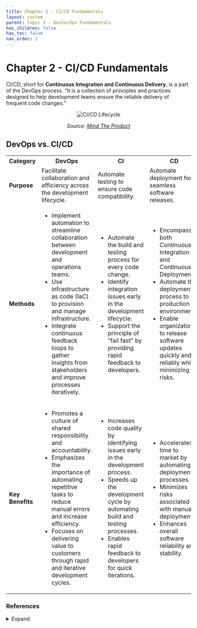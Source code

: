 ```yaml
---
title: Chapter 2 - CI/CD Fundamentals
layout: custom
parent: Topic 3 - DevSecOps Fundamentals
has_children: false
has_toc: false
nav_order: 2
---
```


# Chapter 2 - CI/CD Fundamentals
<p>CI/CD, short for <strong>Continuous Integration and Continuous Delivery</strong>, is a part of the DevOps process. “It is a collection of principles and practices designed to help development teams ensure the reliable delivery of frequent code changes.”</p>

<div style="text-align: center;">
    <img src="https://www.mindtheproduct.com/wp-content/uploads/2015/12/409-images-for-snap-blog-postedit_image3-auto.png" alt="CI/CD Lifecycle" style="max-width: 50%; height: auto; margin: 0 auto;">
    <p><em>Source: <a href="http://www.mindtheproduct.com/what-the-hell-are-ci-cd-and-devops-a-cheatsheet-for-the-rest-of-us/">Mind The Product</a></em></p>

</div>

## DevOps vs. CI/CD
<!-- 
<style>
  table {
    width: 100%;
    border-collapse: collapse;
    border: 1px solid #ddd;
    margin-bottom: 20px;
  }
  th, td {
    padding: 15px;
    text-align: left;
    border-bottom: 1px solid #ddd;
    border-right: 1px solid #ddd;
  }
  th {
    background-color: #333;
    color: #fff;
  }
  th:last-child,
  td:last-child {
    border-right: none;
  }
  ul {
    list-style-type: disc;
    margin-top: 0;
    padding-left: 20px; /* Adjusted padding for the bullets */
  }
  ul li {
    margin-bottom: 5px;
  }
</style>
-->
<table>
  <tr>
    <th>Category</th>
    <th>DevOps</th>
    <th>CI</th>
    <th>CD</th>
  </tr>
  <tr>
    <td><strong>Purpose</strong></td>
    <td>Facilitate collaboration and efficiency across the development lifecycle.</td>
    <td>Automate testing to ensure code compatibility.</td>
    <td>Automate deployment for seamless software releases.</td>
  </tr>
  <tr>
    <td><strong>Methods</strong></td>
    <td>
      <ul>
        <li>Implement automation to streamline collaboration between development and operations teams.</li>
        <li>Use infrastructure as code (IaC) to provision and manage infrastructure.</li>
        <li>Integrate continuous feedback loops to gather insights from stakeholders and improve processes iteratively.</li>
      </ul>
    </td>
    <td>
      <ul>
        <li>Automate the build and testing process for every code change.</li>
        <li>Identify integration issues early in the development lifecycle.</li>
        <li>Support the principle of "fail fast" by providing rapid feedback to developers.</li>
      </ul>
    </td>
    <td>
      <ul>
        <li>Encompass both Continuous Integration and Continuous Deployment.</li>
        <li>Automate the deployment process to production environments.</li>
        <li>Enable organizations to release software updates quickly and reliably while minimizing risks.</li>
      </ul>
    </td>
  </tr>
  <tr>
    <td><strong>Key Benefits</strong></td>
    <td>
      <ul>
        <li>Promotes a culture of shared responsibility and accountability.</li>
        <li>Emphasizes the importance of automating repetitive tasks to reduce manual errors and increase efficiency.</li>
        <li>Focuses on delivering value to customers through rapid and iterative development cycles.</li>
      </ul>
    </td>
    <td>
      <ul>
        <li>Increases code quality by identifying issues early in the development process.</li>
        <li>Speeds up the development cycle by automating build and testing processes.</li>
        <li>Enables rapid feedback to developers for quick iterations.</li>
      </ul>
    </td>
    <td>
      <ul>
        <li>Accelerates time to market by automating deployment processes.</li>
        <li>Minimizes risks associated with manual deployments.</li>
        <li>Enhances overall software reliability and stability.</li>
      </ul>
    </td>
  </tr>
</table>

### References 
<details>
  <Summary>Expand</Summary>
    <b>1.</b> Ashtari, Hossein et al. “Key Differences between CI/CD and DevOps.” <i>Spiceworks</i>, <a href="http://www.spiceworks.com/tech/devops/articles/cicd-vs-devops/" target="_blank">www.spiceworks.com/tech/devops/articles/cicd-vs-devops/</a>. Accessed 20 Feb. 2024.<br>
    <b>2.</b> Ferringer, Megan. “Here’s the Difference between CI/CD and Devops-and How They Work Together to Drive Innovation.” <i>Navisite</i>, 2 Mar. 2023, <a href="http://www.navisite.com/blog/insights/ci-cd-vs-devops/" target="_blank">www.navisite.com/blog/insights/ci-cd-vs-devops/</a>.<br>
    <b>3.</b> “What the Hell Are CI/CD and DevOps? A Cheatsheet for the Rest of Us.” <i>Mind the Product</i>, <a href="http://www.mindtheproduct.com/what-the-hell-are-ci-cd-and-devops-a-cheatsheet-for-the-rest-of-us/" target="_blank">www.mindtheproduct.com/what-the-hell-are-ci-cd-and-devops-a-cheatsheet-for-the-rest-of-us/</a>. Accessed 20 Feb. 2024.<br>
    <b>4.</b> “The IDEAL & Practical CI / CD Pipeline - Concepts Overview.” <i>YouTube</i>, 17 Feb. 2022, <a href="https://www.youtube.com/watch?v=OPwU3UWCxhw" target="_blank">www.youtube.com/watch?v=OPwU3UWCxhw</a>.<br>
    <b>5.</b> Morg, Brad. “How to Design a Modern CI/CD Pipeline.” <i>YouTube</i>, 17 Oct. 2023, <a href="https://www.youtube.com/watch?v=KnSBNd3b0qI" target="_blank">www.youtube.com/watch?v=KnSBNd3b0qI</a>.<br>
    <b>6.</b> Morg, Brad. “How to Design a Deployment Pipeline (GitOps).” <i>YouTube</i>, 30 Oct. 2023, <a href="https://www.youtube.com/watch?v=pJ9f7w4AxtU" target="_blank">www.youtube.com/watch?v=pJ9f7w4AxtU</a>.<br>
</details>
